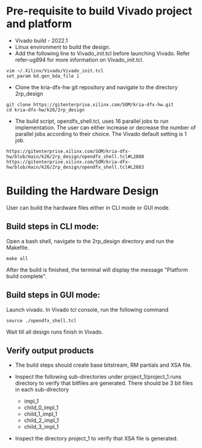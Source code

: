 # Pre-requisite to build Vivado project and platform 

- Vivado build - 2022.1
- Linux environment to build the design.
- Add the following line to Vivado_init.tcl before launching Vivado. Refer refer-ug894 for more information on Vivado_init.tcl.
```
vim ~/.Xilinx/Vivado/Vivado_init.tcl
set_param bd.gen_bda_file 1
```

- Clone the kria-dfx-hw git repository and navigate to the directory 2rp_design
```
git clone https://gitenterprise.xilinx.com/SOM/kria-dfx-hw.git
cd kria-dfx-hw/k26/2rp_design
```
	
- The build script, opendfx_shell.tcl, uses 16 parallel jobs to run implementation. The user can either increase or decrease the number of parallel jobs according to their choice. The Vivado default setting is 1 job.

```
https://gitenterprise.xilinx.com/SOM/kria-dfx-hw/blob/main/k26/2rp_design/opendfx_shell.tcl#L2880
https://gitenterprise.xilinx.com/SOM/kria-dfx-hw/blob/main/k26/2rp_design/opendfx_shell.tcl#L2883
```

# Building the Hardware Design
User can build the hardware files either in CLI mode or GUI mode.

## Build steps in CLI mode:
Open a bash shell, navigate to the 2rp_design directory and run the Makefile.

```
make all
```
After the build is finished, the terminal will display the message "Platform build complete". 

## Build steps in GUI mode:
Launch vivado. In Vivado tcl console, run the following command
```
source ./opendfx_shell.tcl
```
Wait till all design runs finish in Vivado.

## Verify output products
* The build steps should create base bitstream, RM partials and XSA file.
* Inspect the following sub-directories under project_1/project_1.runs directory to verify that bitfiles are generated. There should be 3 bit files in each sub-directory 
    * impl_1
    * child_0_impl_1
    * child_1_impl_1
    * child_2_impl_1
    * child_3_impl_1

* Inspect the directory project_1 to verify that XSA file is generated.
